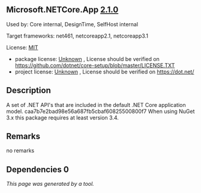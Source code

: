 Microsoft.NETCore.App [2.1.0](https://www.nuget.org/packages/Microsoft.NETCore.App/2.1.0)
--------------------

Used by: Core internal, DesignTime, SelfHost internal

Target frameworks: net461, netcoreapp2.1, netcoreapp3.1

License: [MIT](../../../../licenses/mit) 

- package license: [Unknown](https://github.com/dotnet/core-setup/blob/master/LICENSE.TXT) , License should be verified on https://github.com/dotnet/core-setup/blob/master/LICENSE.TXT
- project license: [Unknown](https://dot.net/) , License should be verified on https://dot.net/

Description
-----------
A set of .NET API's that are included in the default .NET Core application model. 
caa7b7e2bad98e56a687fb5cbaf60825500800f7 
When using NuGet 3.x this package requires at least version 3.4.

Remarks
-----------
no remarks


Dependencies 0
-----------


*This page was generated by a tool.*